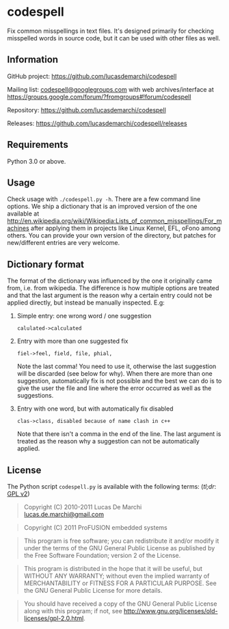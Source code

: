 codespell
=========

Fix common misspellings in text files. It's designed primarily for checking
misspelled words in source code, but it can be used with other files as well.

Information
-----------

GitHub project: <https://github.com/lucasdemarchi/codespell>

Mailing list: <codespell@googlegroups.com> with web archives/interface at
 <https://groups.google.com/forum/?fromgroups#!forum/codespell>


Repository: <https://github.com/lucasdemarchi/codespell>

Releases: <https://github.com/lucasdemarchi/codespell/releases>

Requirements
------------
Python 3.0 or above.

Usage
-----

Check usage with `./codespell.py -h`. There are a few command line options. We ship
a dictionary that is an improved version of the one available at
<http://en.wikipedia.org/wiki/Wikipedia:Lists_of_common_misspellings/For_machines>
after applying them in projects like Linux Kernel, EFL, oFono among others.
You can provide your own version of the directory, but patches for
new/different entries are very welcome.

Dictionary format
-----------------

The format of the dictionary was influenced by the one it originally came from,
i.e. from wikipedia. The difference is how multiple options are treated and
that the last argument is the reason why a certain entry could not be applied
directly, but instead be manually inspected. E.g:

1. Simple entry: one wrong word / one suggestion

    `calulated->calculated`

2. Entry with more than one suggested fix

    `fiel->feel, field, file, phial,`

    Note the last comma! You need to use it, otherwise the last suggestion
will be discarded (see below for why). When there are more than one
suggestion, automatically fix is not possible and the best we can do is
to give the user the file and line where the error occurred as well as
the suggestions.

3. Entry with one word, but with automatically fix disabled

    `clas->class, disabled because of name clash in c++`

   Note that there isn't a comma in the end of the line. The last argument is
treated as the reason why a suggestion can not be automatically applied.

License
-------

The Python script `codespell.py` is available with the following terms:
(*tl;dr*: [GPL v2][])

> Copyright (C) 2010-2011  Lucas De Marchi <lucas.de.marchi@gmail.com>

> Copyright (C) 2011  ProFUSION embedded systems

> This program is free software; you can redistribute it and/or modify
it under the terms of the GNU General Public License as published by
the Free Software Foundation; version 2 of the License.

> This program is distributed in the hope that it will be useful,
but WITHOUT ANY WARRANTY; without even the implied warranty of
MERCHANTABILITY or FITNESS FOR A PARTICULAR PURPOSE.  See the
GNU General Public License for more details.

> You should have received a copy of the GNU General Public License
along with this program; if not, see
<http://www.gnu.org/licenses/old-licenses/gpl-2.0.html>.

[GPL v2]:http://www.gnu.org/licenses/old-licenses/gpl-2.0.html
